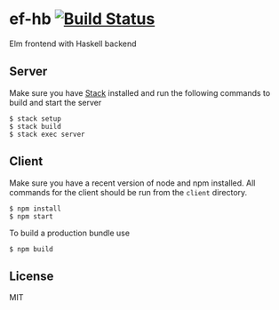 # ef-hb [![Build Status](https://travis-ci.org/hendriklammers/ef-hb.svg?branch=master)](https://travis-ci.org/hendriklammers/ef-hb)

Elm frontend with Haskell backend


## Server

Make sure you have [Stack](http://haskellstack.org) installed and run the
following commands to build and start the server

```
$ stack setup
$ stack build
$ stack exec server
```

## Client

Make sure you have a recent version of node and npm installed.
All commands for the client should be run from the `client` directory.

```
$ npm install
$ npm start
```

To build a production bundle use

```
$ npm build
```

## License

MIT
